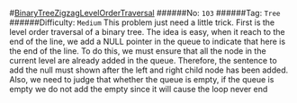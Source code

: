 #[BinaryTreeZigzagLevelOrderTraversal](https://leetcode.com/problems/binary-tree-zigzag-level-order-traversal/)
######No: `103`
######Tag: `Tree`
######Difficulty: `Medium`
This problem just need a little trick. First is the level order traversal of a binary tree. The idea is easy, when it reach
to the end of the line, we add a NULL pointer in the queue to indicate that here is the end of the line. To do this, we must
ensure that all the node in the current level are already added in the queue. Therefore, the sentence to add the null must shown
after the left and right child node has been added. Also, we need to judge that whether the queue is empty, if the queue is empty
we do not add the empty since it will cause the loop never end
